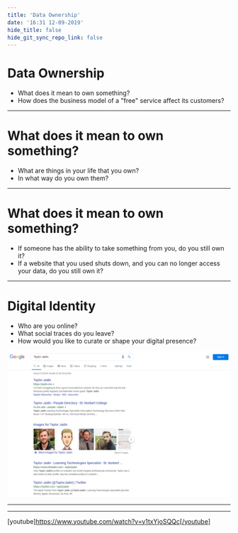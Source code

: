 ```yaml
---
title: 'Data Ownership'
date: '16:31 12-09-2019'
hide_title: false
hide_git_sync_repo_link: false
---
```


# Data Ownership

* What does it mean to own something?
* How does the business model of a "free" service affect its customers?

---
# What does it mean to own something?
 * What are things in your life that you own?
 * In what way do you own them?
  
---
# What does it mean to own something?
 * If someone has the ability to take something from you, do you still own it?
 * If a website that you used shuts down, and you can no longer access your data, do you still own it?

---
# Digital Identity
* Who are you online?
* What social traces do you leave?
* How would you like to curate or shape your digital presence?

![fit](search.png "Google search results for Taylor Jadin")

---


---
[youtube]https://www.youtube.com/watch?v=y1txYjoSQQc[/youtube]

